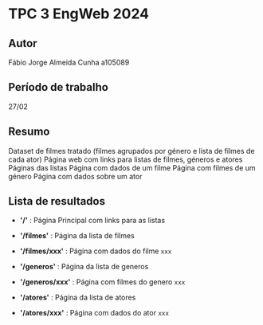 # TPC 3 EngWeb 2024

## Autor
Fábio Jorge Almeida Cunha a105089

## Período de trabalho
27/02 

## Resumo
Dataset de filmes tratado (filmes agrupados por género e lista de filmes de cada ator)
Página web com links para listas de filmes, géneros e atores
Páginas das listas
Página com dados de um filme
Página com filmes de um género
Página com dados sobre um ator

## Lista de resultados
- **'/'** : Página Principal com links para as listas

- **'/filmes'** : Página da lista de filmes

- **'/filmes/xxx'** : Página com dados do filme `xxx`

- **'/generos'** : Página da lista de generos

- **'/generos/xxx'** : Página com filmes do genero `xxx`

- **'/atores'** : Página da lista de atores

- **'/atores/xxx'** : Página com dados do ator `xxx`
